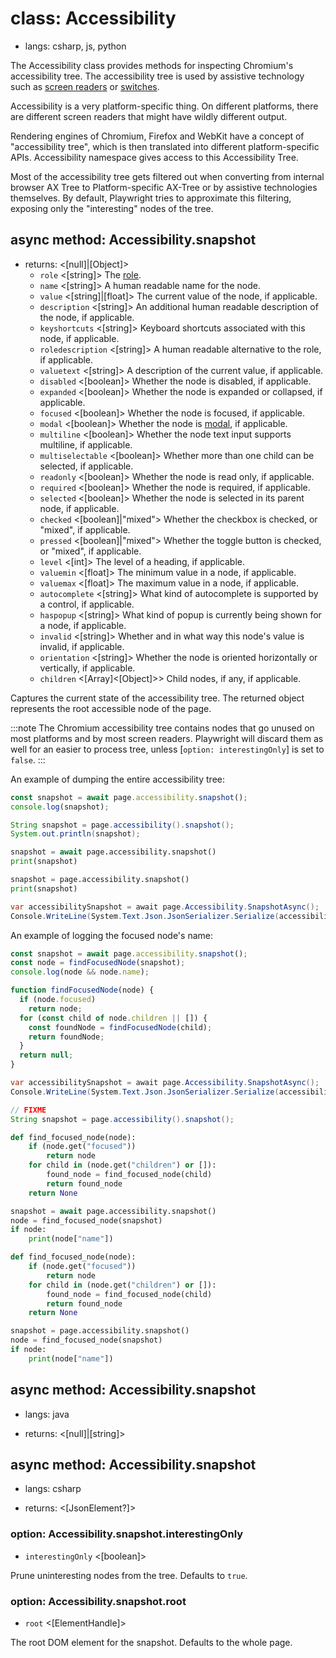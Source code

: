 # class: Accessibility
* langs: csharp, js, python

The Accessibility class provides methods for inspecting Chromium's accessibility tree. The accessibility tree is used by
assistive technology such as [screen readers](https://en.wikipedia.org/wiki/Screen_reader) or
[switches](https://en.wikipedia.org/wiki/Switch_access).

Accessibility is a very platform-specific thing. On different platforms, there are different screen readers that might
have wildly different output.

Rendering engines of Chromium, Firefox and WebKit have a concept of "accessibility tree", which is then translated into different
platform-specific APIs. Accessibility namespace gives access to this Accessibility Tree.

Most of the accessibility tree gets filtered out when converting from internal browser AX Tree to Platform-specific AX-Tree or by
assistive technologies themselves. By default, Playwright tries to approximate this filtering, exposing only the
"interesting" nodes of the tree.

## async method: Accessibility.snapshot
- returns: <[null]|[Object]>
  - `role` <[string]> The [role](https://www.w3.org/TR/wai-aria/#usage_intro).
  - `name` <[string]> A human readable name for the node.
  - `value` <[string]|[float]> The current value of the node, if applicable.
  - `description` <[string]> An additional human readable description of the node, if applicable.
  - `keyshortcuts` <[string]> Keyboard shortcuts associated with this node, if applicable.
  - `roledescription` <[string]> A human readable alternative to the role, if applicable.
  - `valuetext` <[string]> A description of the current value, if applicable.
  - `disabled` <[boolean]> Whether the node is disabled, if applicable.
  - `expanded` <[boolean]> Whether the node is expanded or collapsed, if applicable.
  - `focused` <[boolean]> Whether the node is focused, if applicable.
  - `modal` <[boolean]> Whether the node is [modal](https://en.wikipedia.org/wiki/Modal_window), if applicable.
  - `multiline` <[boolean]> Whether the node text input supports multiline, if applicable.
  - `multiselectable` <[boolean]> Whether more than one child can be selected, if applicable.
  - `readonly` <[boolean]> Whether the node is read only, if applicable.
  - `required` <[boolean]> Whether the node is required, if applicable.
  - `selected` <[boolean]> Whether the node is selected in its parent node, if applicable.
  - `checked` <[boolean]|"mixed"> Whether the checkbox is checked, or "mixed", if applicable.
  - `pressed` <[boolean]|"mixed"> Whether the toggle button is checked, or "mixed", if applicable.
  - `level` <[int]> The level of a heading, if applicable.
  - `valuemin` <[float]> The minimum value in a node, if applicable.
  - `valuemax` <[float]> The maximum value in a node, if applicable.
  - `autocomplete` <[string]> What kind of autocomplete is supported by a control, if applicable.
  - `haspopup` <[string]> What kind of popup is currently being shown for a node, if applicable.
  - `invalid` <[string]> Whether and in what way this node's value is invalid, if applicable.
  - `orientation` <[string]> Whether the node is oriented horizontally or vertically, if applicable.
  - `children` <[Array]<[Object]>> Child nodes, if any, if applicable.

Captures the current state of the accessibility tree. The returned object represents the root accessible node of the
page.

:::note
The Chromium accessibility tree contains nodes that go unused on most platforms and by most screen readers. Playwright
will discard them as well for an easier to process tree, unless [`option: interestingOnly`] is set to `false`.
:::

An example of dumping the entire accessibility tree:

```js
const snapshot = await page.accessibility.snapshot();
console.log(snapshot);
```

```java
String snapshot = page.accessibility().snapshot();
System.out.println(snapshot);
```

```python async
snapshot = await page.accessibility.snapshot()
print(snapshot)
```

```python sync
snapshot = page.accessibility.snapshot()
print(snapshot)
```

```csharp
var accessibilitySnapshot = await page.Accessibility.SnapshotAsync();
Console.WriteLine(System.Text.Json.JsonSerializer.Serialize(accessibilitySnapshot));
```

An example of logging the focused node's name:

```js
const snapshot = await page.accessibility.snapshot();
const node = findFocusedNode(snapshot);
console.log(node && node.name);

function findFocusedNode(node) {
  if (node.focused)
    return node;
  for (const child of node.children || []) {
    const foundNode = findFocusedNode(child);
    return foundNode;
  }
  return null;
}
```

```csharp
var accessibilitySnapshot = await page.Accessibility.SnapshotAsync();
Console.WriteLine(System.Text.Json.JsonSerializer.Serialize(accessibilitySnapshot));
```

```java
// FIXME
String snapshot = page.accessibility().snapshot();
```

```python async
def find_focused_node(node):
    if (node.get("focused"))
        return node
    for child in (node.get("children") or []):
        found_node = find_focused_node(child)
        return found_node
    return None

snapshot = await page.accessibility.snapshot()
node = find_focused_node(snapshot)
if node:
    print(node["name"])
```

```python sync
def find_focused_node(node):
    if (node.get("focused"))
        return node
    for child in (node.get("children") or []):
        found_node = find_focused_node(child)
        return found_node
    return None

snapshot = page.accessibility.snapshot()
node = find_focused_node(snapshot)
if node:
    print(node["name"])
```

## async method: Accessibility.snapshot
* langs: java
- returns: <[null]|[string]>

## async method: Accessibility.snapshot
* langs: csharp
- returns: <[JsonElement?]>

### option: Accessibility.snapshot.interestingOnly
- `interestingOnly` <[boolean]>

Prune uninteresting nodes from the tree. Defaults to `true`.

### option: Accessibility.snapshot.root
- `root` <[ElementHandle]>

The root DOM element for the snapshot. Defaults to the whole page.